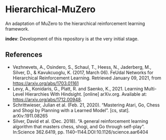 # Hierarchical-MuZero
An adaptation of MuZero to the hierarchical reinforcement learning framework.

**indev**: Development of this repository is at the very initial stage.

## References
- Vezhnevets, A., Osindero, S., Schaul, T., Heess, N., Jaderberg, M., Silver, D., &amp; Kavukcuoglu, K. (2017, March 06). FeUdal Networks for Hierarchical Reinforcement Learning. Retrieved January 09, 2021, from https://arxiv.org/abs/1703.01161
- Levy, A., Konidaris, G., Platt, R. and Saenko, K., 2021. Learning Multi-Level Hierarchies With Hindsight. [online] arXiv.org. Available at: <https://arxiv.org/abs/1712.00948>.
- Schrittwieser, Julian et al. (Feb. 21, 2020). “Mastering Atari, Go, Chess and Shogi by Planning with a Learned Model”. [cs, stat]. arXiv:1911.08265
- Silver, David et al. (Dec. 2018). “A general reinforcement learning algorithm that masters chess, shogi, and Go through self-play”. In:Science 362.6419, pp. 1140–1144.DOI:10.1126/science.aar6404



